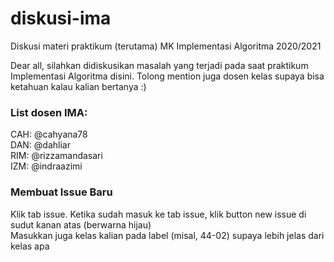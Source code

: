 # diskusi-ima
Diskusi materi praktikum (terutama) MK Implementasi Algoritma 2020/2021

Dear all, silahkan didiskusikan masalah yang terjadi pada saat praktikum Implementasi Algoritma disini.
Tolong mention juga dosen kelas supaya bisa ketahuan kalau kalian bertanya :)

### List dosen IMA:<br/>
CAH: @cahyana78<br/>
DAN: @dahliar<br/>
RIM: @rizzamandasari<br/>
IZM: @indraazimi<br/>

### Membuat Issue Baru<br/>
Klik tab issue. Ketika sudah masuk ke tab issue, klik button new issue di sudut kanan atas (berwarna hijau)<br/>
Masukkan juga kelas kalian pada label (misal, 44-02) supaya lebih jelas dari kelas apa

